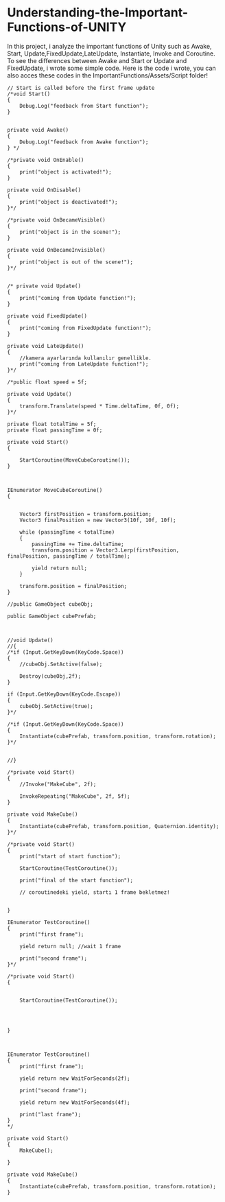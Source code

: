 # Understanding-the-Important-Functions-of-UNITY


<p> In this project, i analyze the important functions of Unity such as Awake, Start, Update,FixedUpdate,LateUpdate, Instantiate, Invoke and Coroutine. To see the differences between Awake and Start or Update and FixedUpdate, i wrote some simple code. Here is the code i wrote, you can also acces these codes in the ImportantFunctions/Assets/Script folder!</p>

<p>
    
    // Start is called before the first frame update
    /*void Start()
    {
        Debug.Log("feedback from Start function");
    }
    

    private void Awake()
    {
        Debug.Log("feedback from Awake function");
    } */

    /*private void OnEnable()
    {
        print("object is activated!");
    }

    private void OnDisable()
    {
        print("object is deactivated!");
    }*/

    /*private void OnBecameVisible()
    {
        print("object is in the scene!");
    }

    private void OnBecameInvisible()
    {
        print("object is out of the scene!");
    }*/


    /* private void Update()
    {   
        print("coming from Update function!");
    }

    private void FixedUpdate()
    {
        print("coming from FixedUpdate function!");
    }

    private void LateUpdate()
    {   
        //kamera ayarlarında kullanılır genellikle.
        print("coming from LateUpdate function!");
    }*/

    /*public float speed = 5f;

    private void Update()
    {
        transform.Translate(speed * Time.deltaTime, 0f, 0f);
    }*/

    private float totalTime = 5f;
    private float passingTime = 0f;

    private void Start()
    {

        StartCoroutine(MoveCubeCoroutine());
    }



    IEnumerator MoveCubeCoroutine()
    {


        Vector3 firstPosition = transform.position;
        Vector3 finalPosition = new Vector3(10f, 10f, 10f);

        while (passingTime < totalTime)
        {
            passingTime += Time.deltaTime;
            transform.position = Vector3.Lerp(firstPosition, finalPosition, passingTime / totalTime);

            yield return null;
        }

        transform.position = finalPosition;
    }
</p>
<p>
    
    //public GameObject cubeObj;

    public GameObject cubePrefab;



    //void Update()
    //{
    /*if (Input.GetKeyDown(KeyCode.Space))
    {
        //cubeObj.SetActive(false);

        Destroy(cubeObj,2f);
    }

    if (Input.GetKeyDown(KeyCode.Escape))
    {
        cubeObj.SetActive(true);
    }*/

    /*if (Input.GetKeyDown(KeyCode.Space))
    {
        Instantiate(cubePrefab, transform.position, transform.rotation);
    }*/


    //} 

    /*private void Start()
    {
        //Invoke("MakeCube", 2f);

        InvokeRepeating("MakeCube", 2f, 5f);
    }

    private void MakeCube()
    {
        Instantiate(cubePrefab, transform.position, Quaternion.identity);
    }*/

    /*private void Start()
    {
        print("start of start function");

        StartCoroutine(TestCoroutine());

        print("final of the start function");

        // coroutinedeki yield, startı 1 frame bekletmez!
        

    }

    IEnumerator TestCoroutine()
    {
        print("first frame");

        yield return null; //wait 1 frame

        print("second frame");
    }*/

    /*private void Start()
    {
        

        StartCoroutine(TestCoroutine());

        
        

    }



    IEnumerator TestCoroutine()
    {
        print("first frame");

        yield return new WaitForSeconds(2f);

        print("second frame");

        yield return new WaitForSeconds(4f);

        print("last frame");
    }
    */

    private void Start()
    {
        MakeCube();

    }

    private void MakeCube()
    {
        Instantiate(cubePrefab, transform.position, transform.rotation);
    }
</p>
